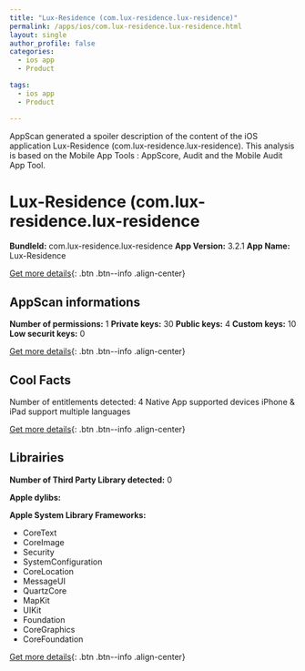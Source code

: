 ```yaml
---
title: "Lux-Residence (com.lux-residence.lux-residence)"
permalink: /apps/ios/com.lux-residence.lux-residence.html
layout: single
author_profile: false
categories: 
  - ios app 
  - Product 

tags: 
  - ios app 
  - Product 

---
```

AppScan generated a spoiler description of the content of the iOS application Lux-Residence (com.lux-residence.lux-residence). This analysis is based on the Mobile App Tools : AppScore, Audit and the Mobile Audit App Tool.

# Lux-Residence (com.lux-residence.lux-residence

**BundleId:** com.lux-residence.lux-residence
**App Version:** 3.2.1
**App Name:** Lux-Residence


[Get more details](/pricing.html){: .btn .btn--info .align-center}  
  
## AppScan informations 

**Number of permissions:** 1
**Private keys:** 30
**Public keys:** 4
**Custom keys:** 10
**Low securit keys:** 0
  
[Get more details](/pricing.html){: .btn .btn--info .align-center}

## Cool Facts

Number of entitlements detected: 4
Native App
supported devices iPhone & iPad
support multiple languages
  
[Get more details](/pricing.html){: .btn .btn--info .align-center}

## Librairies 
**Number of Third Party Library detected:** 0

**Apple dylibs:**


**Apple System Library Frameworks:**
- CoreText
- CoreImage
- Security
- SystemConfiguration
- CoreLocation
- MessageUI
- QuartzCore
- MapKit
- UIKit
- Foundation
- CoreGraphics
- CoreFoundation


  
[Get more details](/pricing.html){: .btn .btn--info .align-center}

